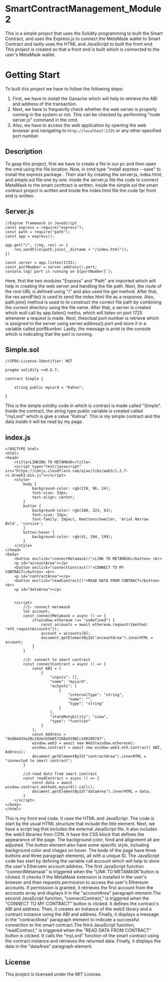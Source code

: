# SmartContractManagement_Module2

This is a simple project that uses the Solidity programming to built the Smart Contract, and uses the Express.js to connect the MetaMask wallet to Smart Contract and lastly uses the HTML and JavaScript to built the front end. This project is created so that a front end is built which is connected to the user's MetaMask wallet.

# Getting Start

To built this project we have to follow the following steps:
  1. First, we have to install the Ganache which will help to retrieve the ABI and address of the transaction.
  2. Next, we have to frequectly check whether the web server is properly running in the system or not. This can be checked by performing "node server.js" command in the cmd.
  3. Also, we have to access the web application by opening the web browser and navigating to `http://localhost:1725` or any other specified port number.

## Description

To gasp this project, first we have to create a file in our pc and then open the cmd using the file location. Now, in cmd type "install express --save" to install the express package . Then start by creating the server.js, index.html, and simple.sol file one by one. Inside the server.js file the code to connect MetaMask to the smart conttract is written, inside the simple.sol the smart contract project is written and inside the index.html file the code fpr front end is written.

## Server.js

    //Expree framework in JavaScript
    const express = require("express");
    const path = require("path");
    const app = express();
    
    app.get("/", (req, res) => {
        res.sendFile(path.join(__dirname + "/index.html"));
    })
    
    const server = app.listen(1725);
    const portNumber = server.address().port;
    console.log(`port is running on ${portNumber}`);

Here, first the two modules "Express" and "Path" are imported which will help in creating the web server and handling the file path. Next, the route of the root URL is defined using "/" and also used the get method. After that, the res.sendFile() is used to send the index.html file as a response. Also, path.join() method is used to to construct the correct file path by combining the current directory using the file name. After that, a server is created which wull call by app.listen() metho, which will listen on port 1725 whenever a request is made. Next, thesctual port number is retrieve which is assigned to the server using server.address().port and store it in a variable called portNumber. Lastly, the message is print to the console which is indicating that the port is running. 

## Simple.sol

    //SPDX-License-Identifier: MIT
    
    pragma solidity >=0.8.7;
    
    contract Simple {
        
        string public myLord = "Kahna";
    
    }

This is the simple solidity code in which is contract is made called "Simple". Inside the contract, the string type public variable is created called "myLord" which is give a value "Kahna". This is my simple contract and the data inside it will be read by my page.

## index.js

    <!DOCTYPE html>
    <html>
    <head>
        <title>LINKING TO METAMASK</title>
        <script type="text/javascript" src="https://cdnjs.cloudflare.com/ajax/libs/web3/1.2.7-rc.0/web3.min.js"></script>
        <style>
            body {
                background-color: rgb(219, 96, 24);
                font-size: 33px;
                text-align: center;
            }
            button {
                background-color: rgb(108, 223, 63);
                font-size: 33px;
                font-family: Impact, Haettenschweiler, 'Arial Narrow Bold', 'cursive';
            }
            button:hover {
                background-color: rgb(41, 194, 199);
            }
        </style>
    </head>
    <body>
    	<button onclick="connectMetamask()">LINK TO METAMASK</button> <br>
    	<p id="accountArea"></p>
    	<button onclick="connectContract()">CONNECT TO MY CONTRACT</button> <br>
    	<p id="contractArea"></p>
    	<button onclick="readContract()">READ DATA FROM CONTRACT</button> <br>
    	<p id="dataArea"></p>
    
    
        <script>
            //1- connect metamask
            let account;
            const connectMetamask = async () => {
                if(window.ethereum !== "undefined") {
                    const accounts = await ethereum.request({method: "eth_requestAccounts"});
                    account = accounts[0];
                    document.getElementById("accountArea").innerHTML = account;
                }
            }
    
            //2- connect to smart contract
            const connectContract = async () => {
                const ABI = [
                    {
                        "inputs": [],
                        "name": "myLord",
                        "outputs": [
                            {
                                "internalType": "string",
                                "name": "",
                                "type": "string"
                            }
                        ],
                        "stateMutability": "view",
                        "type": "function"
                    }
                ];
                const Address = "0x884435e2Bc192eC65005726Ba559DCc190280747";
                window.web3 = await new Web3(window.ethereum);
                window.contract = await new window.web3.eth.Contract( ABI, Address); 
                document.getElementById("contractArea").innerHTML = "connected to smart contract";
            }
    
            //3-read data from smart contract
            const readContract = async () => {
                const data = await window.contract.methods.myLord().call();
                document.getElementById("dataArea").innerHTML = data;
            }
        </script>
    </body>
    </html>

This is my front end code. It uses the HTML and JavaScript. The code is start by the usual HTML structure that include the title element. Next, we have a script tag that includes the external JavaScript file. It also includes the web3 libraries from CDN. It have the CSS block that defines the appearance of the page. The background color, fond and allignment all are adjusted. The button element also have some specific style, including background color and chages on hover. The bode of the page have three buttons and three paragraph elements, all with a unique ID. The JavaScript code has start by defining the variable call account which will help to store the user's Etheruem account address. The first JavaScript function "connectMetamask" is triggered when the "LINK TO METAMASK"button is clicked. It checks if the MetaMask extension is installed in the user's browser and then requests permission to access the user's Ethereum accounts. If permission is granted, it retrieves the first account from the accounts array and displays it in the "accountArea" paragraph element.The second JavaScript function, "connectContract," is triggered when the "CONNECT TO MY CONTRACT" button is clicked. It defines the contract's ABI and address. Then, it creates an instance of the web3 library and a contract instance using the ABI and address. Finally, it displays a message in the "contractArea" paragraph element to indicate a successful connection to the smart contract.The third JavaScript function, "readContract," is triggered when the "READ DATA FROM CONTRACT" button is clicked. It calls the "myLord" function of the smart contract using the contract instance and retrieves the returned data. Finally, it displays the data in the "dataArea" paragraph element.

## License

This project is licensed under the MIT License.
